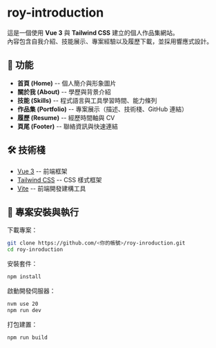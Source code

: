 # roy-introduction

這是一個使用 **Vue 3** 與 **Tailwind CSS** 建立的個人作品集網站。\
內容包含自我介紹、技能展示、專案經驗以及履歷下載，並採用響應式設計。

## 🚀 功能

-   **首頁 (Home)** -- 個人簡介與形象圖片
-   **關於我 (About)** -- 學歷與背景介紹
-   **技能 (Skills)** -- 程式語言與工具學習時間、能力條列
-   **作品集 (Portfolio)** -- 專案展示（描述、技術棧、GitHub 連結）
-   **履歷 (Resume)** -- 經歷時間軸與 CV
-   **頁尾 (Footer)** -- 聯絡資訊與快速連結

## 🛠️ 技術棧

-   [Vue 3](https://vuejs.org/) -- 前端框架
-   [Tailwind CSS](https://tailwindcss.com/) -- CSS 樣式框架
-   [Vite](https://vitejs.dev/) -- 前端開發建構工具

## 🔧 專案安裝與執行

下載專案：

``` bash
git clone https://github.com/<你的帳號>/roy-inroduction.git
cd roy-inroduction
```

安裝套件：

``` bash
npm install
```

啟動開發伺服器：

``` bash
nvm use 20
npm run dev
```

打包建置：

``` bash
npm run build
```
